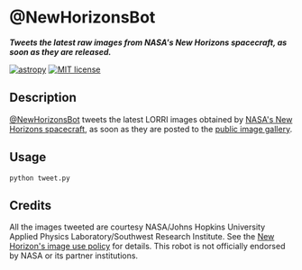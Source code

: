 # @NewHorizonsBot
***Tweets the latest raw images from NASA's New Horizons spacecraft, as soon as they are released.***

[![astropy](http://img.shields.io/badge/powered%20by-AstroPy-orange.svg?style=flat)](http://www.astropy.org/) [![MIT license](http://img.shields.io/badge/license-MIT-blue.svg?style=flat)](https://github.com/barentsen/NewHorizonsBot/blob/master/LICENSE) 

## Description
[@NewHorizonsBot](https://twitter.com/NewHorizonsBot) tweets the latest LORRI images obtained by
[NASA's New Horizons spacecraft](http://pluto.jhuapl.edu/),
as soon as they are posted to the
[public image gallery](http://pluto.jhuapl.edu/soc/Pluto-Encounter/).

## Usage
`python tweet.py`

## Credits
All the images tweeted are courtesy
NASA/Johns Hopkins University Applied Physics Laboratory/Southwest Research Institute.
See the [New Horizon's image use policy](http://pluto.jhuapl.edu/Multimedia/Images/Image-Use-Policy.php)
for details. This robot is not officially endorsed by NASA or its partner institutions.
